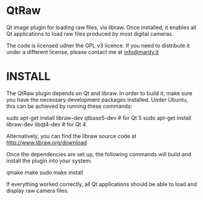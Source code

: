 QtRaw
=====

Qt image plugin for loading raw files, via libraw. Once installed, it enables
all Qt applications to load raw files produced by most digital cameras.

The code is licensed udner the GPL v3 licence. If you need to distribute it
under a different license, please contact me at info@mardy.it

INSTALL
=======

The QtRaw plugin depends on Qt and libraw. In order to build it, make sure you
have the necessary development packages installed. Under Ubuntu, this can be
achieved by running these commands:

  sudo apt-get install libraw-dev qtbase5-dev    # for Qt 5
  sudo apt-get install libraw-dev libqt4-dev     # for Qt 4

Alternatively, you can find the libraw source code at
http://www.libraw.org/download


Once the dependencies are set up, the following commands will build and install
the plugin into your system:

  qmake
  make
  sudo make install

If everything worked correctly, all Qt applications should be able to load and
display raw camera files.
